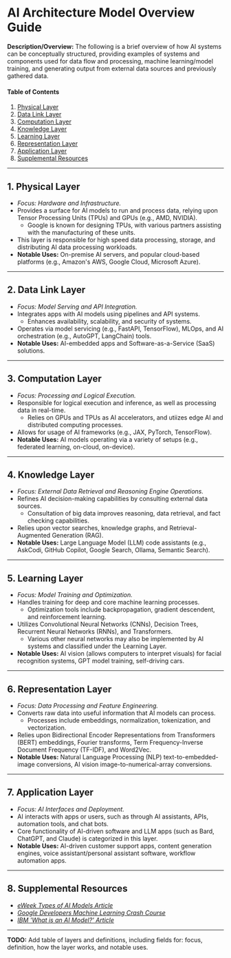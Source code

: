 # AI Architecture Model Overview Guide

**Description/Overview:** The following is a brief overview of how AI systems can be conceptually structured, providing examples of systems and components used for data flow and processing, machine learning/model training, and generating output from external data sources and previously gathered data.
  
#### Table of Contents

1. [Physical Layer](#physical)
2. [Data Link Layer](#data-link)
3. [Computation Layer](#computation)
4. [Knowledge Layer](#knowledge)
5. [Learning Layer](#learning)
6. [Representation Layer](#representation)
7. [Application Layer](#application)
8. [Supplemental Resources](#supplemental)

<hr />

## <a name="physical">1. Physical Layer</a>

* *Focus: Hardware and Infrastructure.*
* Provides a surface for AI models to run and process data, relying upon Tensor Processing Units (TPUs) and GPUs (e.g., AMD, NVIDIA).
  + Google is known for designing TPUs, with various partners assisting with the manufacturing of these units.
* This layer is responsible for high speed data processing, storage, and distributing AI data processing workloads.
* **Notable Uses:** On-premise AI servers, and popular cloud-based platforms (e.g., Amazon's AWS, Google Cloud, Microsoft Azure).

<hr />

## <a name="data-link">2. Data Link Layer</a>

* *Focus: Model Serving and API Integration.*
* Integrates apps with AI models using pipelines and API systems.
  + Enhances availability, scalability, and security of systems.
* Operates via model servicing (e.g., FastAPI, TensorFlow), MLOps, and AI orchestration (e.g., AutoGPT, LangChain) tools.
* **Notable Uses:** AI-embedded apps and Software-as-a-Service (SaaS) solutions.
  
<hr />

## <a name="computation">3. Computation Layer</a>

* *Focus: Processing and Logical Execution.*
* Responsible for logical execution and inference, as well as processing data in real-time.
  + Relies on GPUs and TPUs as AI accelerators, and utiizes edge AI and distributed computing processes. 
* Allows for usage of AI frameworks (e.g., JAX, PyTorch, TensorFlow).
* **Notable Uses:** AI models operating via a variety of setups (e.g., federated learning, on-cloud, on-device).

<hr />

## <a name="knowledge">4. Knowledge Layer</a>

* *Focus: External Data Retrieval and Reasoning Engine Operations.*
* Refines AI decision-making capabilities by consulting external data sources.
  + Consultation of big data improves reasoning, data retrieval, and fact checking capabilities.
* Relies upon vector searches, knowledge graphs, and Retrieval-Augmented Generation (RAG).
* **Notable Uses:** Large Language Model (LLM) code assistants (e.g., AskCodi, GitHub Copilot, Google Search, Ollama, Semantic Search).

<hr />

## <a name="learning">5. Learning Layer</a>

* *Focus: Model Training and Optimization.*
* Handles training for deep and core machine learning processes.
  + Optimization tools include backpropagation, gradient descendent, and reinforcement learning.
* Utilizes Convolutional Neural Networks (CNNs), Decision Trees, Recurrent Neural Networks (RNNs), and Transformers.
  + Various other neural networks may also be implemented by AI systems and classified under the Learning Layer.
* **Notable Uses:** AI vision (allows computers to interpret visuals) for facial recognition systems, GPT model training, self-driving cars.

<hr />

## <a name="representation">6. Representation Layer</a>

* *Focus: Data Processing and Feature Engineering.*
* Converts raw data into useful information that AI models can process.
  + Processes include embeddings, normalization, tokenization, and vectorization.
* Relies upon Bidirectional Encoder Representations from Transformers (BERT) embeddings, Fourier transforms, Term Frequency-Inverse Document Frequency (TF-IDF), and Word2Vec.
* **Notable Uses:** Natural Language Processing (NLP) text-to-embedded-image conversions, AI vision image-to-numerical-array conversions.

<hr />

## <a name="application">7. Application Layer</a>

* *Focus: AI Interfaces and Deployment.*
* AI interacts with apps or users, such as through AI assistants, APIs, automation tools, and chat bots.
* Core functionality of AI-driven software and LLM apps (such as Bard, ChatGPT, and Claude) is categorized in this layer.
* **Notable Uses:** AI-driven customer support apps, content generation engines, voice assistant/personal assistant software, workflow automation apps.

<hr />

## <a name="supplemental">8. Supplemental Resources</a>

* *[eWeek Types of AI Models Article](https://www.eweek.com/artificial-intelligence/ai-model-types/)*
* *[Google Developers Machine Learning Crash Course](https://developers.google.com/machine-learning/crash-course)*
* *[IBM 'What is an AI Model?' Article](https://www.ibm.com/think/topics/ai-model)*
  
<hr />

**TODO:** Add table of layers and definitions, including fields for: focus, definition, how the layer works, and notable uses.

